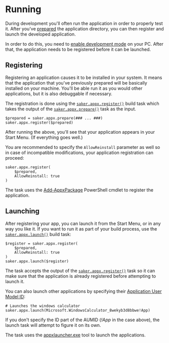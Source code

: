 # Running

During development you'll often run the application in order to properly test it. After you've [prepared](preparing.md) the application directory, you can then register and launch the developed application.

In order to do this, you need to [enable development mode](https://docs.microsoft.com/en-us/windows/uwp/get-started/enable-your-device-for-development) on your PC. After that, the application needs to be registered before it can be launched.

## Registering

Registering an application causes it to be installed in your system. It means that the application that you've previously prepared will be basically installed on your machine. You'll be able run it as you would other applications, but it is also debuggable if necessary.

The registration is done using the [`saker.appx.register()`](/taskdoc/saker.appx.register.html) build task which takes the output of the [`saker.appx.prepare()`](/taskdoc/saker.appx.prepare.html) task as the input.

```sakerscript
$prepared = saker.appx.prepare(### ... ###)
saker.appx.register($prepared)
```

After running the above, you'll see that your application appears in your Start Menu. (If everything goes well.)

You are recommended to specify the `AllowReinstall` parameter as well so in case of incompatible modifications, your application registration can proceed:

```sakerscript
saker.appx.register(
	$prepared,
	AllowReinstall: true
)
```

The task uses the [Add-AppxPackage](https://docs.microsoft.com/en-us/powershell/module/appx/add-appxpackage) PowerShell cmdlet to register the application.

## Launching

After registering your app, you can launch it from the Start Menu, or in any way you like it. If you want to run it as part of your build process, use the [`saker.appx.launch()`](/taskdoc/saker.appx.launch.html) build task:

```sakerscript
$register = saker.appx.register(
	$prepared,
	AllowReinstall: true
)
saker.appx.launch($register)
```

The task accepts the output of the [`saker.appx.register()`](/taskdoc/saker.appx.register.html) task so it can make sure that the application is already registered before attempting to launch it.

You can also launch other applications by specifying their [Application User Model ID](https://docs.microsoft.com/en-us/windows/configuration/find-the-application-user-model-id-of-an-installed-app):

```sakerscript
# Launches the windows calculator
saker.appx.launch(Microsoft.WindowsCalculator_8wekyb3d8bbwe!App)
```

If you don't specify the ID part of the AUMID (*!App* in the case above), the launch task will attempt to figure it on its own.

The task uses the [appxlauncher.exe](https://docs.microsoft.com/en-us/windows/uwp/xbox-apps/automate-launching-uwp-apps#command-line-1) tool to launch the applications.